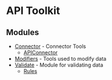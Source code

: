 # API Toolkit

## Modules
 - [Connector](connector.md) - Connector Tools
   - [APIConnector](connector.md#apiconnector)
 - [Modifiers](modifiers.md) - Tools used to modify data
 - [Validate](validate.md) - Module for validating data
   -  [Rules](rules.md)
